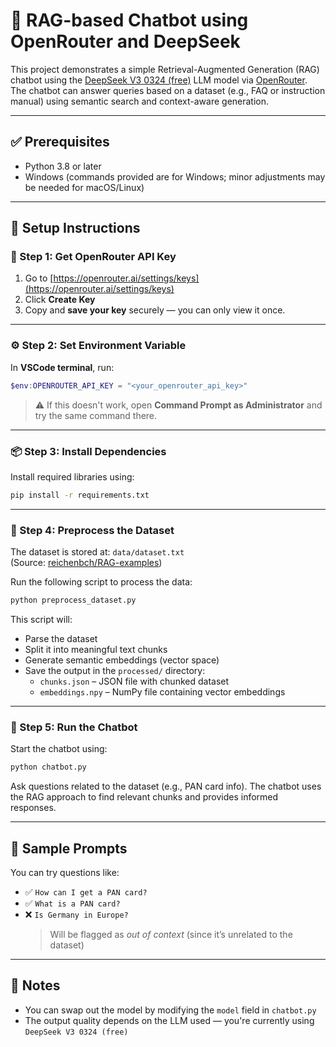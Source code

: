 # 🧠 RAG-based Chatbot using OpenRouter and DeepSeek

This project demonstrates a simple Retrieval-Augmented Generation (RAG) chatbot using the [DeepSeek V3 0324 (free)](https://openrouter.ai/tngtech/deepseek-r1t2-chimera:free) LLM model via [OpenRouter](https://openrouter.ai). The chatbot can answer queries based on a dataset (e.g., FAQ or instruction manual) using semantic search and context-aware generation.

---

## ✅ Prerequisites

- Python 3.8 or later
- Windows (commands provided are for Windows; minor adjustments may be needed for macOS/Linux)

---

## 🚀 Setup Instructions

### 🔑 Step 1: Get OpenRouter API Key

1. Go to [https://openrouter.ai/settings/keys](https://openrouter.ai/settings/keys)
2. Click **Create Key**
3. Copy and **save your key** securely — you can only view it once.

---

### ⚙️ Step 2: Set Environment Variable

In **VSCode terminal**, run:

```powershell
$env:OPENROUTER_API_KEY = "<your_openrouter_api_key>"
```

> ⚠️ If this doesn't work, open **Command Prompt as Administrator** and try the same command there.

---

### 📦 Step 3: Install Dependencies

Install required libraries using:

```bash
pip install -r requirements.txt
```

---

### 🧹 Step 4: Preprocess the Dataset

The dataset is stored at: `data/dataset.txt`  
(Source: [reichenbch/RAG-examples](https://github.com/reichenbch/RAG-examples/blob/main/dataset.txt))

Run the following script to process the data:

```bash
python preprocess_dataset.py
```

This script will:

- Parse the dataset
- Split it into meaningful text chunks
- Generate semantic embeddings (vector space)
- Save the output in the `processed/` directory:
  - `chunks.json` – JSON file with chunked dataset
  - `embeddings.npy` – NumPy file containing vector embeddings

---

### 💬 Step 5: Run the Chatbot

Start the chatbot using:

```bash
python chatbot.py
```

Ask questions related to the dataset (e.g., PAN card info). The chatbot uses the RAG approach to find relevant chunks and provides informed responses.

---

## 🧪 Sample Prompts

You can try questions like:

- ✅ `How can I get a PAN card?`
- ✅ `What is a PAN card?`
- ❌ `Is Germany in Europe?`
  > Will be flagged as _out of context_ (since it’s unrelated to the dataset)

---

## 📌 Notes

- You can swap out the model by modifying the `model` field in `chatbot.py`
- The output quality depends on the LLM used — you're currently using `DeepSeek V3 0324 (free)`
